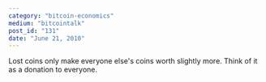 ```yaml
---
category: "bitcoin-economics"
medium: "bitcointalk"
post_id: "131"
date: "June 21, 2010"
---
```

Lost coins only make everyone else's coins worth slightly more.  Think of it as a donation to everyone.